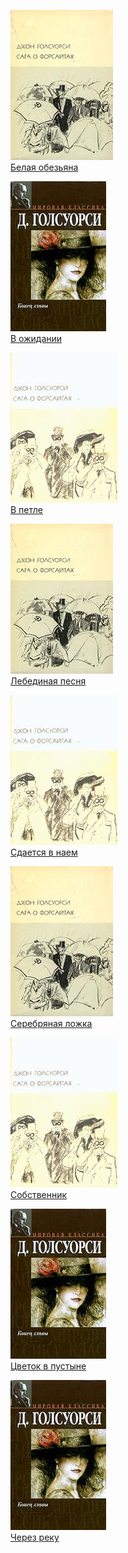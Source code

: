 ![](Белая%20обезьяна.jpg)  
[Белая обезьяна](Белая%20обезьяна.md)

![](В%20ожидании.jpg)  
[В ожидании](В%20ожидании.md)

![](В%20петле.jpg)  
[В петле](В%20петле.md)

![](Лебединая%20песня.jpg)  
[Лебединая песня](Лебединая%20песня.md)

![](Сдается%20в%20наем.jpg)  
[Сдается в наем](Сдается%20в%20наем.md)

![](Серебряная%20ложка.jpg)  
[Серебряная ложка](Серебряная%20ложка.md)

![](Собственник.jpg)  
[Собственник](Собственник.md)

![](Цветок%20в%20пустыне.jpg)  
[Цветок в пустыне](Цветок%20в%20пустыне.md)

![](Через%20реку.jpg)  
[Через реку](Через%20реку.md)
